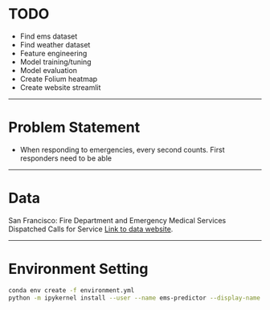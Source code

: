 # TODO
- Find ems dataset
- Find weather dataset
- Feature engineering
- Model training/tuning
- Model evaluation
- Create Folium heatmap
- Create website streamlit

---

# Problem Statement
- When responding to emergencies, every second counts. First responders need to be able


---
# Data
San Francisco: Fire Department and Emergency Medical Services Dispatched Calls for Service [Link to data website](https://data.sfgov.org/Public-Safety/Fire-Department-Calls-for-Service/nuek-vuh3).


---
# Environment Setting
```zsh
conda env create -f environment.yml
python -m ipykernel install --user --name ems-predictor --display-name "Python (ems-env)"
```